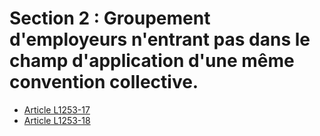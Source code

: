 # Section 2 : Groupement d'employeurs n'entrant pas dans le champ d'application d'une même convention collective.

* [Article L1253-17](./LEGIARTI000006901352.md)
* [Article L1253-18](./LEGIARTI000006901353.md)
